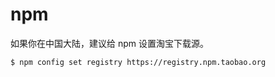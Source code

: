# npm

如果你在中国大陆，建议给 npm 设置淘宝下载源。
```bash
$ npm config set registry https://registry.npm.taobao.org
```
